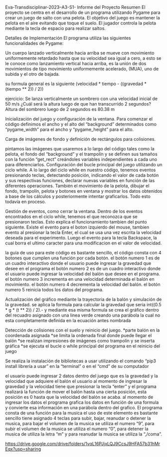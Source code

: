 Eva-Transdisciplinar-2023–A3-S1-
Informe del Proyecto
Resumen
El proyecto se centra en el desarrollo de un programa utilizando Pygame para crear un juego de salto con una pelota. El objetivo del juego es mantener la pelota en el aire evitando que toque el suelo. El jugador controla la pelota mediante la tecla de espacio para realizar saltos.

Detalles de Implementación
El programa utiliza las siguientes funcionalidades de Pygame:

Un cuerpo lanzado verticalmente hacia arriba se mueve con movimiento uniformemente retardado hasta que su velocidad sea igual a cero, a esto se le conoce como lanzamiento vertical hacia arriba, es la unión de dos movimientos de tipo movimiento uniformemente acelerado, (MUA), uno de subida y el otro de bajada.

su formula general es la siguiente (velocidad * tiempo - ((gravedad * (tiempo ** 2)) / 2))

ejercicio: Se lanza verticalmente un sombrero con una velocidad inicial de 50 m/s ¿Cuál será la altura luego de que han transcurrido 2 segundos?Altura del sombrero luego de 2 segundos es 80.38 m

Inicialización del juego y configuración de la ventana.
Para comenzar el código definimos el ancho y el alto del “background” determinados como “pygame_width” para el ancho y “pygame_height” para el alto.

Carga de imágenes de fondo y definición de rectángulos para colisiones.

pintamos las imágenes que usaremos a lo largo del código tales como la pelota, el fondo del “background” y el trampolín y se definen sus tamaños con la función “get_rect” creándoles variables independientes a cada uno para diferenciarlos.
Configuración del bucle principal del juego utilizando un ciclo while. A lo largo del ciclo while en nuestro código, tenemos eventos presionando teclas, detectando posición, indicando el valor de cada botón y sus respectivas funciones, declarar nuevas variables en función de las diferentes operaciones. También el movimiento de la pelota, dibujar el fondo, trampolín, pelota y botones en ventana y mostrar los datos obtenidos a base de los cálculos y posteriormente intentar graficarlos. Todo esto todavía en proceso.

Gestión de eventos, como cerrar la ventana. Dentro de los eventos encontrados en el ciclo while, tenemos el que reconozca que se presionaron teclas. Esto explica el funcionamiento tambien del punto siguiente. Existe el evento para el boton izquierdo del mouse, tambien evento al presionar la tecla Enter, el cual se usa una vez escrita la velocidad deseada para el experimento. Luego el evento para la tecla Backspace, la cual borra el ultimo caracter para una modificacion en el valor de velocidad.

la guía de uso para este código es bastante sencillo, el código consta con 4 botones que cumplen una función por cada botón.
el botón numero 1 es de un cuadro interactivo donde el usuario puede ingresar la gravedad que desee en el programa
el botón numero 2 es de un cuadro interactivo donde el usuario puede ingresar la velocidad del balón que desee en el programa.
el botón numero 3 incrementa en una velocidad determinada el balón en movimiento.
el botón numero 4 decrementa la velocidad del balón.
el botón numero 5 reinicia todos los datos del programa.

Actualización del gráfico mediante la trayectoria de la balón y simulación de la gravedad. se aplica la formula para calcular la gravedad que seria int((0.5 * g * (t ** 2)) / 2).- y mediante esa misma formula se crea el gráfico dentro del recuadro asignado con una linea verde creando una parábola la cual no esta completamente definida en la ecuación antes nombrada

Detección de colisiones con el suelo y reinicio del juego. *parte balón en la coordenada asignada *se limita la ordenada final donde puede llegar el balón *se realizan impresiones de imágenes como trampolín y se inserta gráfica *se ejecuta el bucle o while principal del programa en el reinicio del juego

Se realiza la instalación de bibliotecas a usar utilizando el comando “pip3 install librería a usar” en la “terminal” o en el “cmd” de su computador

el usuario puede ingresar 2 datos dentro del juego que es la gravedad y la velocidad que adquiere el balón
el usuario al momento de ingresar la gravedad y la velocidad tiene que presionar la tecla “enter” y el programa realizará la función de mover el balón hasta una cierta posición, esta posición es 0 hasta que la velocidad del balón se acaba.
al momento de ingresar los datos el programa grafica los datos en función de una formula y convierte esa información en una parábola dentro del grafico.
El programa consta de una función para la musica el uso de este elemento es bastante sencillo
tiene asignado 4 teclas para subir, bajar, reanudar o detener la musica, para bajar el volumen de la musica se utiliza el numero “9”, para subir el volumen de la musica se utiliza el numero “0”, para detener la musica de utiliza la letra “m” y para reanudar la musica se utiliza la “,/coma”.

https://drive.google.com/drive/folders/1vqL16PJjxLQJ9CcsJ9HFA57b31hMrEqx?usp=sharing